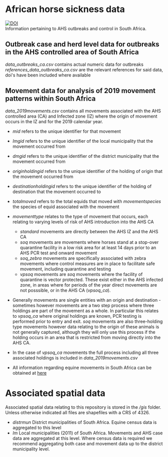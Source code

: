 # African horse sickness data  
[![DOI](https://zenodo.org/badge/295426173.svg)](https://zenodo.org/badge/latestdoi/295426173)  
Information pertaining to AHS outbreaks and control in South Africa.

## Outbreak case and herd level data for outbreaks in the AHS controlled area of South Africa 
*data_outbreaks_ca.csv* contains actual numeric data for outbreaks  
*references_data_outbreaks_ca.csv* are the relevant references for said data, doi's have been included where available  

## Movement data for analysis of 2019 movement patterns within South Africa  
*data_2019movements.csv* contains all movements associated with the AHS controlled area (CA) and Infected zone (IZ) where the origin of movement occurs in the IZ and for the 2019 calendar year. 
  * _mid_ refers to the unique identifier for that movement
  * _lmgid_ refers to the unique identifier of the local municipality that the movement occurred from
  * _dmgid_ refers to the unique identifier of the district municipality that the movement occurred from
  * _originholdingid_ refers to the unique identifier of the holding of origin that the movement occurred from
  * _destinationholdingid_ refers to the unique identifier of the holding of destination that the movement occurred to
  * _totalmoved_ refers to the total equids that moved with _movementspecies_ the species of equid associated with the movement
  * _movementtype_ relates to the type of movement that occurs, each relating to varying levels of risk of AHS introduction into the AHS CA
    * _standard_ movements are directly between the AHS IZ and the AHS CA
    * _soq_ movements are movements where horses stand at a stop-over quarantine facility in a low risk area for at least 14 days prior to an AHS PCR test and onward movement
    * _soq_zebra_ movements are specifically associated with zebra movements where control measures are in place to facilitate safe movement, including quarantine and testing
    * _vpsoq_ movements are _soq_ movements where the facility of quarantine is vector protected. These exist either in the AHS infected zone, in areas where for periods of the year direct movements are not posssible, or in the AHS CA (_vpsoq_ca_).
  
  * Generally movements are single entities with an origin and destination - sometimes however movements are a two step process where three holdings are part of the movement as a whole. In particular this relates to _vpsoq_ca_ where original holdings are known, PCR testing is performed prior to entry and exit. _soq_ movements are also three-holding type movements however data relating to the origin of these animals is not generally captured, although they will only use this process if the holding occurs in an area that is restricted from moving directly into the AHS CA.
  * In the case of _vpsoq_ca_ movements the full process including all three associated holdings is included in *data_2019movements.csv* 
  
  * All information regarding equine movements in South Africa can be obtained at [here](https://www.myhorse.org.za/ahsvpn/)

# Associated spatial data  
Associated spatial data relating to this repository is stored in the _/gis_ folder. Unless otherwise indicated all files are shapefiles with a CRS of 4326.  
  * _distrmun_ District municipalities of South Africa. Equine census data is aggregated to this level
  * _lm_ Local municipalities (2011) of South Africa. Movements and AHS case data are aggregated at this level. Where census data is required we recommend aggregating both case and movement data up to the district municipality level.
